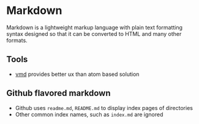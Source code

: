 # Markdown

Markdown is a lightweight markup language with plain text formatting syntax designed so that it can be converted to HTML and many other formats.

## Tools
* [vmd](https://github.com/yoshuawuyts/vmd) provides better ux than atom based solution

## Github flavored markdown
*  Github uses `readme.md`, `README.md` to display index pages of directories
*  Other common index names, such as `index.md` are ignored
